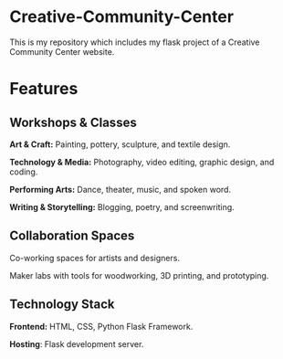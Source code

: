 # Creative-Community-Center
This is my repository which includes my flask project of a Creative Community Center website.  

# Features  

## Workshops & Classes
**Art & Craft:** Painting, pottery, sculpture, and textile design.  

**Technology & Media:** Photography, video editing, graphic design, and coding.  

**Performing Arts:** Dance, theater, music, and spoken word.  

**Writing & Storytelling:** Blogging, poetry, and screenwriting.  

## Collaboration Spaces
Co-working spaces for artists and designers.  

Maker labs with tools for woodworking, 3D printing, and prototyping.  

## Technology Stack
**Frontend:** HTML, CSS, Python Flask Framework.    

**Hosting**: Flask development server.

